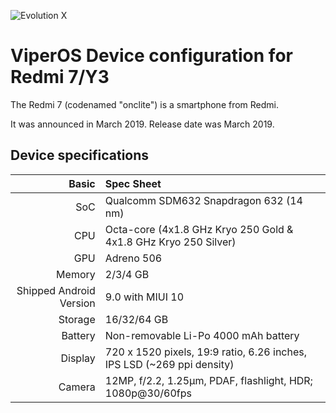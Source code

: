 ![Evolution X](https://github.com/Evolution-X/platform_manifest/raw/pie/EvoBanner.png)

ViperOS Device configuration for Redmi 7/Y3
===========================================

The Redmi 7 (codenamed "onclite") is a smartphone from Redmi.

It was announced in March 2019. Release date was March 2019.

## Device specifications

Basic   | Spec Sheet
-------:|:-------------------------
SoC     | Qualcomm SDM632 Snapdragon 632 (14 nm)
CPU     | Octa-core (4x1.8 GHz Kryo 250 Gold & 4x1.8 GHz Kryo 250 Silver)
GPU     | Adreno 506
Memory  | 2/3/4 GB
Shipped Android Version | 9.0 with MIUI 10
Storage | 16/32/64 GB
Battery | Non-removable Li-Po 4000 mAh battery
Display | 720 x 1520 pixels, 19:9 ratio, 6.26 inches, IPS LSD (~269 ppi density)
Camera  | 12MP, f/2.2, 1.25µm, PDAF, flashlight, HDR; 1080p@30/60fps
